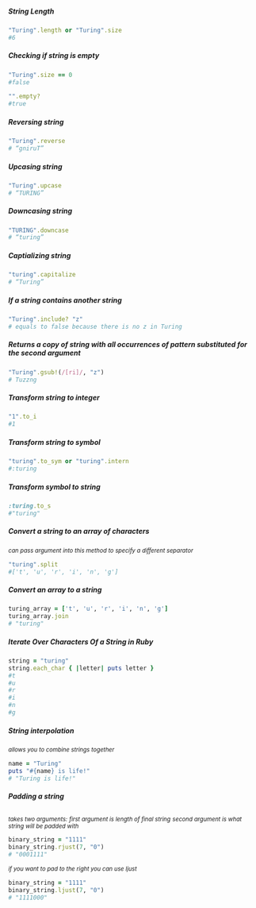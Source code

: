 ##### String Length
```ruby
"Turing".length or "Turing".size
#6
```
##### Checking if string is empty
```ruby
"Turing".size == 0
#false
```
```ruby
"".empty?
#true
```
##### Reversing string
```ruby
"Turing".reverse
# “gniruT”
```
##### Upcasing string
```ruby
"Turing".upcase
# “TURING”
```
##### Downcasing string
```ruby
"TURING".downcase
# “turing”
```
##### Captializing string
```ruby
"turing".capitalize
# “Turing”
```
##### If a string contains another string
```ruby
"Turing".include? "z"
# equals to false because there is no z in Turing
```
##### Returns a copy of string with all occurrences of pattern substituted for the second argument
```ruby
"Turing".gsub!(/[ri]/, "z")
# Tuzzng
```
##### Transform string to integer
```ruby
"1".to_i
#1
```
##### Transform string to symbol
```ruby
"turing".to_sym or "turing".intern
#:turing
```
##### Transform symbol to string
```ruby
:turing.to_s
#"turing"
```
##### Convert a string to an array of characters
<em><sub>can pass argument into this method to specify a different separator</sub></em>
```ruby
"turing".split
#['t', 'u', 'r', 'i', 'n', 'g']
```
##### Convert an array to a string
```ruby
turing_array = ['t', 'u', 'r', 'i', 'n', 'g']
turing_array.join
# "turing"
```
##### Iterate Over Characters Of a String in Ruby
```ruby
string = "turing"
string.each_char { |letter| puts letter }
#t
#u
#r
#i
#n
#g
```
##### String interpolation
<em><sub>allows you to combine strings together</sub></em>
```ruby
name = "Turing"
puts "#{name} is life!"
# "Turing is life!"
```
##### Padding a string
<em><sub>takes two arguments:</sub></em>
    <em><sub>first argument is length of final string</sub></em>
    <em><sub>second argument is what string will be padded with</sub></em>
```ruby
binary_string = "1111"
binary_string.rjust(7, "0")
# "0001111"
```
<em><sub>if you want to pad to the right you can use ljust</sub></em>
```ruby
binary_string = "1111"
binary_string.ljust(7, "0")
# "1111000"
```
